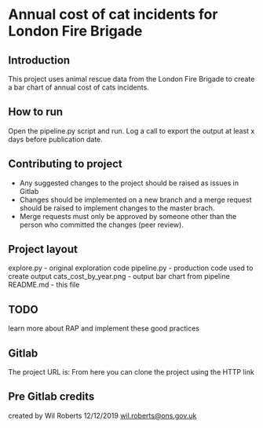 # Annual cost of cat incidents for London Fire Brigade

## Introduction
This project uses animal rescue data from the London Fire Brigade
to create a bar chart of annual cost of cats incidents.

## How to run
Open the pipeline.py script and run. Log a call to export the output
at least x days before publication date.

## Contributing to project
 - Any suggested changes to the project should be raised as issues in Gitlab
 - Changes should be implemented on a new branch and a merge request should
   be raised to implement changes to the master brach.
 - Merge requests must only be approved by someone other than the person
   who committed the changes (peer review).

## Project layout
explore.py - original exploration code
pipeline.py - production code used to create output
cats_cost_by_year.png - output bar chart from pipeline
README.md - this file

## TODO
learn more about RAP and implement these good practices

## Gitlab
The project URL is:
From here you can clone the project using the HTTP link

## Pre Gitlab credits
created by Wil Roberts 12/12/2019 wil.roberts@ons.gov.uk